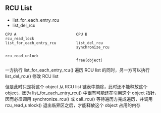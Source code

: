 ## RCU List


- list_for_each_entry_rcu
- list_del_rcu

```
CPU A                           CPU B
rcu_read_lock                   
list_for_each_entry_rcu         list_del_rcu
                                synchronize_rcu
                                
rcu_read_unlock                
                                free(object)
```

一方执行 list_for_each_entry_rcu() 遍历 RCU list 的同时，另一方可以执行 list_del_rcu() 修改 RCU list

但是此时只是将这个 object 从 RCU list 链表中摘除，此时还不能释放这个 object，因为 list_for_each_entry_rcu() 中很有可能还在引用这个 object 指针，因而必须调用 synchronize_rcu() 或 call_rcu() 等待遍历方完成遍历，并调用 rcu_read_unlock() 退出临界区之后，才能释放这个 object 占用的内存
